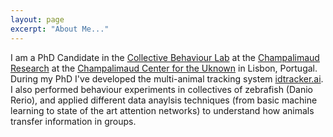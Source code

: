 ```yaml
---
layout: page
excerpt: "About Me..."
---
```


I am a PhD Candidate in the [Collective Behaviour Lab](https://www.fchampalimaud.org/researchfc/groups/grupo-collective-behavior) at the [Champalimaud Research](https://www.fchampalimaud.org/researchfc/) at the [Champalimaud Center for the Uknown](https://www.fchampalimaud.org/) in Lisbon, Portugal. During my PhD I've developed the multi-animal tracking system [idtracker.ai](https://idtrackerai.readthedocs.io/en/latest/). I also performed behaviour experiments in collectives of zebrafish (Danio Rerio), and applied different data anaylsis techniques (from basic machine learning to state of the art attention networks) to understand how animals transfer information in groups.
